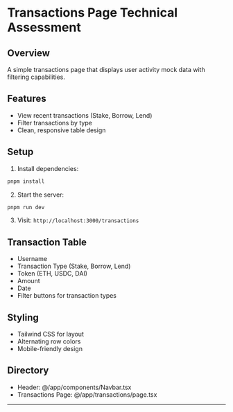 # Transactions Page Technical Assessment

## Overview
A simple transactions page that displays user activity mock data with filtering capabilities.

## Features
- View recent transactions (Stake, Borrow, Lend)
- Filter transactions by type
- Clean, responsive table design

## Setup
1. Install dependencies:
```bash
pnpm install
```

2. Start the server:
```bash
pnpm run dev
```

3. Visit: `http://localhost:3000/transactions`

## Transaction Table
- Username
- Transaction Type (Stake, Borrow, Lend)
- Token (ETH, USDC, DAI)
- Amount
- Date
- Filter buttons for transaction types

## Styling
- Tailwind CSS for layout
- Alternating row colors
- Mobile-friendly design

## Directory
- Header: @/app/components/Navbar.tsx
- Transactions Page: @/app/transactions/page.tsx

---


